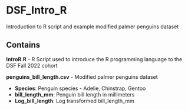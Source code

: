 # DSF_Intro_R
Introduction to R script and example modified palmer penguins dataset

## Contains
**IntroR.R** - R Script used to introduce the R programming language to the DSF Fall 2022 cohort

**penguins_bill_length.csv** - Modified palmer penguins dataset
- **Species**: Penguin species - Adelie, Chinstrap, Gentoo
- **bill_length_mm**: Penguin bill length in millimeters
- **Log_bill_length**: Log transformed bill_length_mm
